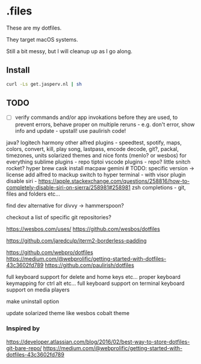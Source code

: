 # .files

These are my dotfiles.

They target macOS systems.

Still a bit messy, but I will cleanup up as I go along.

## Install
```bash
curl -Ls get.jasperv.nl | sh
```

## TODO
- [ ] verify commands and/or app invokations before they are used, to prevent errors, behave proper on multiple reruns - e.g. don't error, show info and update - upstall! use paulirish code!

java?
logitech harmony
other alfred plugins - speedtest, spotify, maps, colors, convert, kill, play song, lastpass, encode decode, git?, packal, timezones, units
solarized themes and nice fonts (menlo? or wesbos) for everything
sublime plugins - repo
tiptoi
vscode plugins - repo?
little snitch
rocket?
hyper
brew cask install macpaw gemini # TODO: specific version -> license
add alfred to mackup
switch to hyper terminal - with visor plugin
disable siri - https://apple.stackexchange.com/questions/258816/how-to-completely-disable-siri-on-sierra/258981#258981
zsh completions - git, files and folders etc...

find dev alternative for divvy -> hammerspoon?

checkout a list of specific git repositories?

https://wesbos.com/uses/
https://github.com/wesbos/dotfiles

https://github.com/jaredculp/iterm2-borderless-padding

https://github.com/webpro/dotfiles
https://medium.com/@webprolific/getting-started-with-dotfiles-43c3602fd789
https://github.com/paulirish/dotfiles

full keyboard support for delete and home keys etc...
proper keyboard keymapping for ctrl alt etc...
full keyboard support on terminal
keyboard support on media players

make uninstall option

update solarized theme like wesbos cobalt theme

### Inspired by
https://developer.atlassian.com/blog/2016/02/best-way-to-store-dotfiles-git-bare-repo/
https://medium.com/@webprolific/getting-started-with-dotfiles-43c3602fd789
